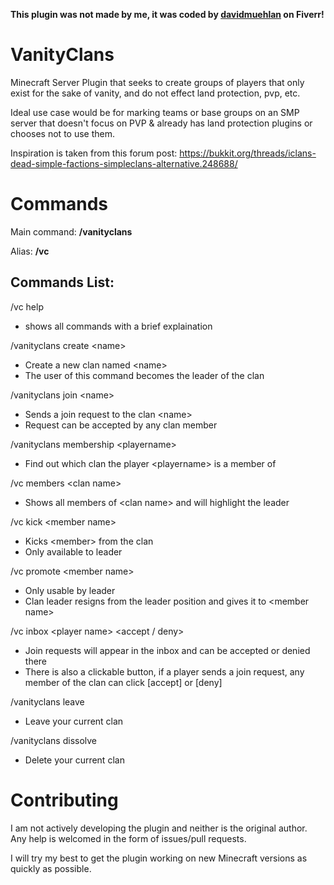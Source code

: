 **This plugin was not made by me, it was coded by [davidmuehlan](https://www.fiverr.com/davidmuehlan) on Fiverr!**

# VanityClans

Minecraft Server Plugin that seeks to create groups of players that only exist for the sake of vanity, and do not effect land protection, pvp, etc.

Ideal use case would be for marking teams or base groups on an SMP server that doesn't focus on PVP & already has land protection plugins or chooses not to use them.

Inspiration is taken from this forum post:
https://bukkit.org/threads/iclans-dead-simple-factions-simpleclans-alternative.248688/

# Commands
Main command: **/vanityclans**

Alias: **/vc**

## Commands List:

/vc help
- shows all commands with a brief explaination  

/vanityclans create \<name>
- Create a new clan named \<name>  
- The user of this command becomes the leader of the clan

/vanityclans join \<name>
- Sends a join request to the clan \<name>  
- Request can be accepted by any clan member

/vanityclans membership \<playername>
- Find out which clan the player \<playername> is a member of

/vc members \<clan name>
- Shows all members of \<clan name> and will highlight the leader

/vc kick \<member name>
- Kicks \<member> from the clan
- Only available to leader

/vc promote \<member name>
- Only usable by leader
- Clan leader resigns from the leader position and gives it to \<member name>

/vc inbox \<player name> <accept / deny>
- Join requests will appear in the inbox and can be accepted or denied there
- There is also a clickable button, if a player sends a join request, any member of the clan can click [accept] or [deny]

/vanityclans leave
- Leave your current clan  

/vanityclans dissolve
- Delete your current clan

# Contributing

I am not actively developing the plugin and neither is the original author. Any help is welcomed in the form of issues/pull requests.

I will try my best to get the plugin working on new Minecraft versions as quickly as possible.
